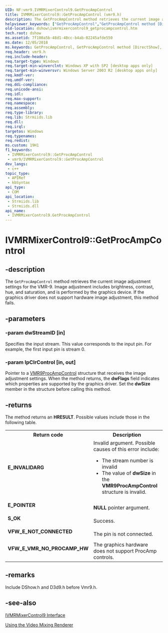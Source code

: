 ```yaml
---
UID: NF:vmr9.IVMRMixerControl9.GetProcAmpControl
title: IVMRMixerControl9::GetProcAmpControl (vmr9.h)
description: The GetProcAmpControl method retrieves the current image adjustment settings for the VMR-9.
helpviewer_keywords: ["GetProcAmpControl","GetProcAmpControl method [DirectShow]","GetProcAmpControl method [DirectShow]","IVMRMixerControl9 interface","IVMRMixerControl9 interface [DirectShow]","GetProcAmpControl method","IVMRMixerControl9.GetProcAmpControl","IVMRMixerControl9::GetProcAmpControl","IVMRMixerControl9GetProcAmpControl","dshow.ivmrmixercontrol9_getprocampcontrol","vmr9/IVMRMixerControl9::GetProcAmpControl"]
old-location: dshow\ivmrmixercontrol9_getprocampcontrol.htm
tech.root: dshow
ms.assetid: 7f100a5b-48d1-40cc-b4ab-02245afde550
ms.date: 12/05/2018
ms.keywords: GetProcAmpControl, GetProcAmpControl method [DirectShow], GetProcAmpControl method [DirectShow],IVMRMixerControl9 interface, IVMRMixerControl9 interface [DirectShow],GetProcAmpControl method, IVMRMixerControl9.GetProcAmpControl, IVMRMixerControl9::GetProcAmpControl, IVMRMixerControl9GetProcAmpControl, dshow.ivmrmixercontrol9_getprocampcontrol, vmr9/IVMRMixerControl9::GetProcAmpControl
req.header: vmr9.h
req.include-header: 
req.target-type: Windows
req.target-min-winverclnt: Windows XP with SP2 [desktop apps only]
req.target-min-winversvr: Windows Server 2003 R2 [desktop apps only]
req.kmdf-ver: 
req.umdf-ver: 
req.ddi-compliance: 
req.unicode-ansi: 
req.idl: 
req.max-support: 
req.namespace: 
req.assembly: 
req.type-library: 
req.lib: Strmiids.lib
req.dll: 
req.irql: 
targetos: Windows
req.typenames: 
req.redist: 
ms.custom: 19H1
f1_keywords:
 - IVMRMixerControl9::GetProcAmpControl
 - vmr9/IVMRMixerControl9::GetProcAmpControl
dev_langs:
 - c++
topic_type:
 - APIRef
 - kbSyntax
api_type:
 - COM
api_location:
 - Strmiids.lib
 - Strmiids.dll
api_name:
 - IVMRMixerControl9.GetProcAmpControl
---
```


# IVMRMixerControl9::GetProcAmpControl


## -description

The <code>GetProcAmpControl</code> method retrieves the current image adjustment settings for the VMR-9. Image adjustment includes brightness, contrast, hue, and saturation, and is performed by the graphics device. If the graphics driver does not support hardware image adjustment, this method fails.

## -parameters

### -param dwStreamID [in]

Specifies the input stream. This value corresponds to the input pin. For example, the first input pin is stream 0.

### -param lpClrControl [in, out]

Pointer to a <a href="https://docs.microsoft.com/previous-versions/windows/desktop/api/vmr9/ns-vmr9-vmr9procampcontrol">VMR9ProcAmpControl</a> structure that receives the image adjustment settings. When the method returns, the <b>dwFlags</b> field indicates which properties are supported by the graphics driver. Set the <b>dwSize</b> member in the structure before calling this method.

## -returns

The method returns an <b>HRESULT</b>. Possible values include those in the following table.

<table>
<tr>
<th>Return code</th>
<th>Description</th>
</tr>
<tr>
<td width="40%">
<dl>
<dt><b>E_INVALIDARG</b></dt>
</dl>
</td>
<td width="60%">
Invalid argument. Possible causes of this error include:

<ul>
<li>The stream number is invalid</li>
<li>The value of <b>dwSize</b> in the <b>VMR9ProcAmpControl</b> structure is invalid.</li>
</ul>
</td>
</tr>
<tr>
<td width="40%">
<dl>
<dt><b>E_POINTER</b></dt>
</dl>
</td>
<td width="60%">
<b>NULL</b> pointer argument.

</td>
</tr>
<tr>
<td width="40%">
<dl>
<dt><b>S_OK</b></dt>
</dl>
</td>
<td width="60%">
Success.

</td>
</tr>
<tr>
<td width="40%">
<dl>
<dt><b>VFW_E_NOT_CONNECTED</b></dt>
</dl>
</td>
<td width="60%">
The pin is not connected.

</td>
</tr>
<tr>
<td width="40%">
<dl>
<dt><b>VFW_E_VMR_NO_PROCAMP_HW</b></dt>
</dl>
</td>
<td width="60%">
The graphics hardware does not support ProcAmp controls.

</td>
</tr>
</table>

## -remarks

Include DShow.h and D3d9.h before Vmr9.h.

## -see-also

<a href="https://docs.microsoft.com/windows/desktop/api/vmr9/nn-vmr9-ivmrmixercontrol9">IVMRMixerControl9 Interface</a>



<a href="https://docs.microsoft.com/windows/desktop/DirectShow/using-the-video-mixing-renderer">Using the Video Mixing Renderer</a>

